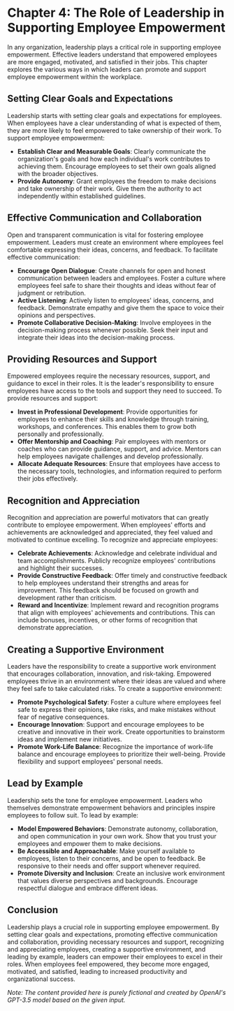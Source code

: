 Chapter 4: The Role of Leadership in Supporting Employee Empowerment
====================================================================

In any organization, leadership plays a critical role in supporting employee empowerment. Effective leaders understand that empowered employees are more engaged, motivated, and satisfied in their jobs. This chapter explores the various ways in which leaders can promote and support employee empowerment within the workplace.

**Setting Clear Goals and Expectations**
----------------------------------------

Leadership starts with setting clear goals and expectations for employees. When employees have a clear understanding of what is expected of them, they are more likely to feel empowered to take ownership of their work. To support employee empowerment:

* **Establish Clear and Measurable Goals**: Clearly communicate the organization's goals and how each individual's work contributes to achieving them. Encourage employees to set their own goals aligned with the broader objectives.
* **Provide Autonomy**: Grant employees the freedom to make decisions and take ownership of their work. Give them the authority to act independently within established guidelines.

**Effective Communication and Collaboration**
---------------------------------------------

Open and transparent communication is vital for fostering employee empowerment. Leaders must create an environment where employees feel comfortable expressing their ideas, concerns, and feedback. To facilitate effective communication:

* **Encourage Open Dialogue**: Create channels for open and honest communication between leaders and employees. Foster a culture where employees feel safe to share their thoughts and ideas without fear of judgment or retribution.
* **Active Listening**: Actively listen to employees' ideas, concerns, and feedback. Demonstrate empathy and give them the space to voice their opinions and perspectives.
* **Promote Collaborative Decision-Making**: Involve employees in the decision-making process whenever possible. Seek their input and integrate their ideas into the decision-making process.

**Providing Resources and Support**
-----------------------------------

Empowered employees require the necessary resources, support, and guidance to excel in their roles. It is the leader's responsibility to ensure employees have access to the tools and support they need to succeed. To provide resources and support:

* **Invest in Professional Development**: Provide opportunities for employees to enhance their skills and knowledge through training, workshops, and conferences. This enables them to grow both personally and professionally.
* **Offer Mentorship and Coaching**: Pair employees with mentors or coaches who can provide guidance, support, and advice. Mentors can help employees navigate challenges and develop professionally.
* **Allocate Adequate Resources**: Ensure that employees have access to the necessary tools, technologies, and information required to perform their jobs effectively.

**Recognition and Appreciation**
--------------------------------

Recognition and appreciation are powerful motivators that can greatly contribute to employee empowerment. When employees' efforts and achievements are acknowledged and appreciated, they feel valued and motivated to continue excelling. To recognize and appreciate employees:

* **Celebrate Achievements**: Acknowledge and celebrate individual and team accomplishments. Publicly recognize employees' contributions and highlight their successes.
* **Provide Constructive Feedback**: Offer timely and constructive feedback to help employees understand their strengths and areas for improvement. This feedback should be focused on growth and development rather than criticism.
* **Reward and Incentivize**: Implement reward and recognition programs that align with employees' achievements and contributions. This can include bonuses, incentives, or other forms of recognition that demonstrate appreciation.

**Creating a Supportive Environment**
-------------------------------------

Leaders have the responsibility to create a supportive work environment that encourages collaboration, innovation, and risk-taking. Empowered employees thrive in an environment where their ideas are valued and where they feel safe to take calculated risks. To create a supportive environment:

* **Promote Psychological Safety**: Foster a culture where employees feel safe to express their opinions, take risks, and make mistakes without fear of negative consequences.
* **Encourage Innovation**: Support and encourage employees to be creative and innovative in their work. Create opportunities to brainstorm ideas and implement new initiatives.
* **Promote Work-Life Balance**: Recognize the importance of work-life balance and encourage employees to prioritize their well-being. Provide flexibility and support employees' personal needs.

**Lead by Example**
-------------------

Leadership sets the tone for employee empowerment. Leaders who themselves demonstrate empowerment behaviors and principles inspire employees to follow suit. To lead by example:

* **Model Empowered Behaviors**: Demonstrate autonomy, collaboration, and open communication in your own work. Show that you trust your employees and empower them to make decisions.
* **Be Accessible and Approachable**: Make yourself available to employees, listen to their concerns, and be open to feedback. Be responsive to their needs and offer support whenever required.
* **Promote Diversity and Inclusion**: Create an inclusive work environment that values diverse perspectives and backgrounds. Encourage respectful dialogue and embrace different ideas.

**Conclusion**
--------------

Leadership plays a crucial role in supporting employee empowerment. By setting clear goals and expectations, promoting effective communication and collaboration, providing necessary resources and support, recognizing and appreciating employees, creating a supportive environment, and leading by example, leaders can empower their employees to excel in their roles. When employees feel empowered, they become more engaged, motivated, and satisfied, leading to increased productivity and organizational success.

*Note: The content provided here is purely fictional and created by OpenAI's GPT-3.5 model based on the given input.*
